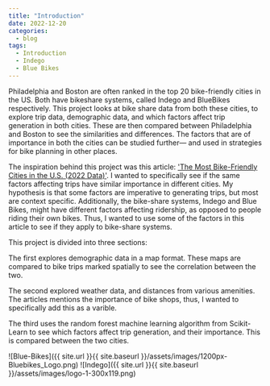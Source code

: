 ```yaml
---
title: "Introduction"
date: 2022-12-20
categories:
  - blog
tags:
  - Introduction
  - Indego
  - Blue Bikes
---
```

Philadelphia and Boston are often ranked in the top 20 bike-friendly cities in the US. Both have bikeshare systems, called Indego and BlueBikes respectively. This project looks at bike share data from both these cities, to explore trip data, demographic data, and which factors affect trip generation in both cities. These are then compared between Philadelphia and Boston to see the similarities and differences. The factors that are of importance in both the cities can be studied further— and used in strategies for bike planning in other places.

The inspiration behind this project was this article: ['The Most Bike-Friendly Cities in the U.S. (2022 Data)'](https://anytimeestimate.com/research/most-bike-friendly-cities-us-2022/#:~:text=We%20found%20the%20three%20most,%2C%20and%20San%20Jose%2C%20Calif.&text=Since%20the%20invention%20of%20the,of%20transportation%20across%20the%20globe.). I wanted to specifically see if the same factors affecting trips have similar importance in different cities. My hypothesis is that some factors are imperative to generating trips, but most are context specific. Additionally, the bike-share systems, Indego and Blue Bikes, might have different factors affecting ridership, as opposed to people riding their own bikes. Thus, I wanted to use some of the factors in this article to see if they apply to bike-share systems. 

This project is divided into three sections: 

The first explores demographic data in a map format. These maps are compared to bike trips marked spatially to see the correlation between the two.

The second explored weather data, and distances from various amenities. The articles mentions the importance of bike shops, thus, I wanted to specifically add this as a varible.

The third uses the random forest machine learning algorithm from Scikit-Learn to see which factors affect trip generation, and their importance. This is compared between the two cities.

![Blue-Bikes]({{ site.url }}{{ site.baseurl }}/assets/images/1200px-Bluebikes_Logo.png)
![Indego]({{ site.url }}{{ site.baseurl }}/assets/images/logo-1-300x119.png)
